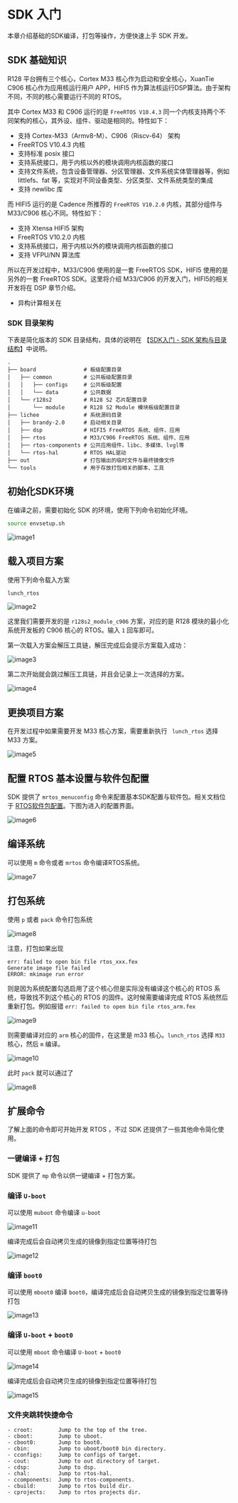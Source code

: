 # SDK 入门

本章介绍基础的SDK编译，打包等操作，方便快速上手 SDK 开发。

## SDK 基础知识

R128 平台拥有三个核心，Cortex M33 核心作为启动和安全核心，XuanTie C906 核心作为应用核运行用户 APP，HIFI5 作为算法核运行DSP算法。由于架构不同，不同的核心需要运行不同的 RTOS。

其中 Cortex M33 和 C906 运行的是 `FreeRTOS V10.4.3` 同一个内核支持两个不同架构的核心，其外设、组件、驱动是相同的。特性如下：

- 支持 Cortex-M33（Armv8-M）、C906（Riscv-64） 架构
- FreeRTOS V10.4.3 内核
- 支持标准 posix 接口
- 支持系统接口，用于内核以外的模块调用内核函数的接口
- 支持文件系统，包含设备管理器、分区管理器、文件系统实体管理器等，例如 littlefs、fat 等，实现对不同设备类型、分区类型、文件系统类型的集成
- 支持 newlibc 库

而 HIFI5 运行的是 Cadence 所推荐的 `FreeRTOS V10.2.0` 内核，其部分组件与 M33/C906 核心不同。特性如下：

- 支持 Xtensa HIFI5 架构
- FreeRTOS V10.2.0 内核
- 支持系统接口，用于内核以外的模块调用内核函数的接口
- 支持 VFPU/NN 算法库

所以在开发过程中，M33/C906 使用的是一套 FreeRTOS SDK，HIFI5 使用的是另外的一套 FreeRTOS SDK。这里将介绍 M33/C906 的开发入门，HIFI5的相关开发将在 DSP 章节介绍。

- 异构计算相关在

### SDK 目录架构

下表是简化版本的 SDK 目录结构，具体的说明在 【[SDK入门 - SDK 架构与目录结构](/r128/sdk_tree?id=sdk-架构与目录结构)】中说明。

```
.
├── board               # 板级配置目录
│   ├── common          # 公共板级配置目录
│   │   ├── configs     # 公共板级配置
│   │   └── data        # 公共数据
│   └── r128s2          # R128 S2 芯片配置目录
│       └── module      # R128 S2 Module 模块板级配置目录
├── lichee              # 系统源码目录
│   ├── brandy-2.0      # 启动相关目录
│   ├── dsp             # HIFI5 FreeRTOS 系统、组件、应用
│   ├── rtos            # M33/C906 FreeRTOS 系统、组件、应用
│   ├── rtos-components # 公共应用组件，libc、多媒体、lvgl等
│   └── rtos-hal        # RTOS HAL驱动
├── out                 # 打包输出的临时文件与最终镜像文件
└── tools               # 用于存放打包相关的脚本、工具
```

## 初始化SDK环境

在编译之前，需要初始化 SDK 的环境，使用下列命令初始化环境。

```bash
source envsetup.sh
```

![image1](http://photos.100ask.net/aw-r128-docs/quick-start/part3/chapter2/image1.png)

## 载入项目方案

使用下列命令载入方案

```bash
lunch_rtos
```

![image2](http://photos.100ask.net/aw-r128-docs/quick-start/part3/chapter2/image2.png)

这里我们需要开发的是 `r128s2_module_c906` 方案，对应的是 R128 模块的最小化系统开发板的 C906 核心的 RTOS。输入 `1` 回车即可。

第一次载入方案会解压工具链，解压完成后会提示方案载入成功：

![image3](http://photos.100ask.net/aw-r128-docs/quick-start/part3/chapter2/image3.png)

第二次开始就会跳过解压工具链，并且会记录上一次选择的方案。

![image4](http://photos.100ask.net/aw-r128-docs/quick-start/part3/chapter2/image4.png)

## 更换项目方案

在开发过程中如果需要开发 M33 核心方案，需要重新执行 ` lunch_rtos` 选择 M33 方案。

![image5](http://photos.100ask.net/aw-r128-docs/quick-start/part3/chapter2/image5.png)

## 配置 RTOS 基本设置与软件包配置

SDK 提供了 `mrtos_menuconfig` 命令来配置基本SDK配置与软件包。相关文档位于 [RTOS软件包配置](https://yuzukihd.top/R128Module/#/sdk_base/rtos_package)。下图为进入的配置界面。

![image6](http://photos.100ask.net/aw-r128-docs/quick-start/part3/chapter2/image6.png)

## 编译系统

可以使用 `m` 命令或者 `mrtos` 命令编译RTOS系统。

![image7](http://photos.100ask.net/aw-r128-docs/quick-start/part3/chapter2/image7.png)

## 打包系统

使用 `p` 或者 `pack` 命令打包系统

![image8](http://photos.100ask.net/aw-r128-docs/quick-start/part3/chapter2/image8.png)

注意，打包如果出现 

````
err: failed to open bin file rtos_xxx.fex
Generate image file failed
ERROR: mkimage run error
````

则是因为系统配置勾选启用了这个核心但是实际没有编译这个核心的 RTOS 系统，导致找不到这个核心的 RTOS 的固件。这时候需要编译完成 RTOS 系统然后重新打包。例如报错 `err: failed to open bin file rtos_arm.fex` 

![image9](http://photos.100ask.net/aw-r128-docs/quick-start/part3/chapter2/image9.png)

则需要编译对应的 `arm` 核心的固件，在这里是 m33 核心。`lunch_rtos` 选择 `M33` 核心，然后 `m` 编译。

![image10](http://photos.100ask.net/aw-r128-docs/quick-start/part3/chapter2/image10.png)

此时 `pack` 就可以通过了

![image8](http://photos.100ask.net/aw-r128-docs/quick-start/part3/chapter2/image8.png)

## 扩展命令

了解上面的命令即可开始开发 RTOS ，不过 SDK 还提供了一些其他命令简化使用。

### 一键编译 + 打包

SDK 提供了 `mp` 命令以供一键编译 + 打包方案。

### 编译 `U-boot`

 可以使用 `muboot` 命令编译 `u-boot` 

![image11](http://photos.100ask.net/aw-r128-docs/quick-start/part3/chapter2/image11.png)

编译完成后会自动拷贝生成的镜像到指定位置等待打包

![image12](http://photos.100ask.net/aw-r128-docs/quick-start/part3/chapter2/image12.png)

### 编译 `boot0` 

可以使用 `mboot0` 编译 `boot0`，编译完成后会自动拷贝生成的镜像到指定位置等待打包

![image13](http://photos.100ask.net/aw-r128-docs/quick-start/part3/chapter2/image13.png)

### 编译 `U-boot` + `boot0`

 可以使用 `mboot` 命令编译  `U-boot` + `boot0`

![image14](http://photos.100ask.net/aw-r128-docs/quick-start/part3/chapter2/image14.png)

编译完成后会自动拷贝生成的镜像到指定位置等待打包

![image15](http://photos.100ask.net/aw-r128-docs/quick-start/part3/chapter2/image15.png)

### 文件夹跳转快捷命令

```
- croot:        Jump to the top of the tree.
- cboot:        Jump to uboot.
- cboot0:       Jump to boot0.
- cbin:         Jump to uboot/boot0 bin directory.
- cconfigs:     Jump to configs of target.
- cout:         Jump to out directory of target.
- cdsp:         Jump to dsp.
- chal:         Jump to rtos-hal.
- ccomponents:  Jump to rtos-components.
- cbuild:       Jump to rtos build dir.
- cprojects:    Jump to rtos projects dir.
```

